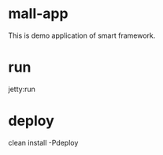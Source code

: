 # mall-app
This is demo application of smart framework.
# run
jetty:run
# deploy
clean install -Pdeploy